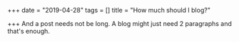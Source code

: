 +++
date = "2019-04-28"
tags = []
title = "How much should I blog?"

+++
And a post needs not be long. A blog might just need 2 paragraphs and that's enough. 